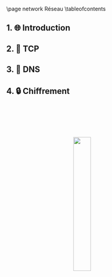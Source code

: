 \page network Réseau
\tableofcontents

## 1. 🌐 Introduction

## 2. 🤝 TCP

## 3. 🧭 DNS

## 4. 🔒 Chiffrement

<img 
  src="logo_no_text.png" 
  style="
    display: block;
    margin: 100px auto;
    width: 30%;
    overflow: hidden;
  "
/>